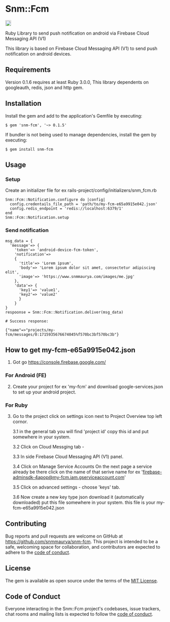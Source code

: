 # Snm::Fcm

<a href="https://badge.fury.io/rb/snm-fcm"><img src="https://badge.fury.io/rb/snm-fcm.svg" alt="Gem Version" height="18"></a>

Ruby Library to send push notification on android via Firebase Cloud Messaging API (V1)

This library is based on Firebase Cloud Messaging API (V1) to send push notification on android devices.

## Requirements
Version 0.1.6 requires at least Ruby 3.0.0, This library dependents on googleauth, redis, json and http gem.

## Installation

Install the gem and add to the application's Gemfile by executing:

    $ gem 'snm-fcm', '~> 0.1.5'

If bundler is not being used to manage dependencies, install the gem by executing:

    $ gem install snm-fcm

## Usage
### Setup
Create an initializer file for ex rails-project/config/initializers/snm_fcm.rb
```
Snm::Fcm::Notification.configure do |config|
  config.credentails_file_path = 'path/to/my-fcm-e65a9915e042.json'
  config.redis_endpoint = 'redis://localhost:6379/1'
end
Snm::Fcm::Notification.setup
```
### Send notification
```
msg_data = {
  'message'=> {
    'token'=> 'android-device-fcm-token',
    'notification'=>
    {
      'title'=> 'Lorem ipsum',
      'body'=> 'Lorem ipsum dolor sit amet, consectetur adipiscing elit',
      'image'=> 'https://www.snmmaurya.com/images/me.jpg'
    },
    'data'=> {
      'key1'=> 'value1',
      'key2'=> 'value2'
      }
    }
}
respoonse = Snm::Fcm::Notification.deliver(msg_data)

# Success response:

{"name"=>"projects/my-fcm/messages/0:1715935676674045%f570bc3bf570bc3b"}

```
## How to get my-fcm-e65a9915e042.json

1. Got go https://console.firebase.google.com/

### For Android (FE)

2. Create your project for ex 'my-fcm' and download google-services.json to set up your android project.

### For Ruby
3. Go to the project click on settings icon next to Project Overview top left cornor.

    3.1 in the general tab you will find 'project id' copy this id and put somewhere in your system.
    
    3.2 Click on Cloud Messging tab -
    
    3.3 In side Firebase Cloud Messaging API (V1) panel.
    
    3.4 Click on Manage Service Accounts On the next page a service already be there click on the name of that serive name for ex 'firebase-adminsdk-4apop@my-fcm.iam.gserviceaccount.com'
    
    3.5 Click on advanced settings - choose 'keys' tab.
    
    3.6 Now create a new key type json download it (automatically downloaded) put this file somewhere in your system. this file is your my-fcm-e65a9915e042.json

## Contributing

Bug reports and pull requests are welcome on GitHub at https://github.com/snmmaurya/snm-fcm. This project is intended to be a safe, welcoming space for collaboration, and contributors are expected to adhere to the [code of conduct](https://github.com/snmmaurya/snm-fcm/blob/main/CODE_OF_CONDUCT.md).

## License

The gem is available as open source under the terms of the [MIT License](https://opensource.org/licenses/MIT).

## Code of Conduct

Everyone interacting in the Snm::Fcm project's codebases, issue trackers, chat rooms and mailing lists is expected to follow the [code of conduct](https://github.com/snmmaurya/snm-fcm/blob/main/CODE_OF_CONDUCT.md).
